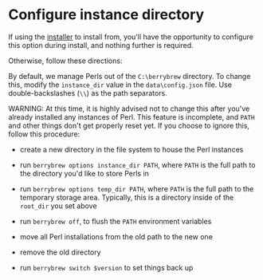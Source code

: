 # Configure instance directory

If using the [installer](download/berrybrewInstaller.exe?raw=true "berrybrew MSI installer")
to install from, you'll have the opportunity to configure this option during
install, and nothing further is required.

Otherwise, follow these directions:

By default, we manage Perls out of the `C:\berrybrew` directory. To
change this, modify the `instance_dir` value in the `data\config.json` file.
Use double-backslashes (`\\`) as the path separators.

WARNING: At this time, it is highly advised not to change this after
you've already installed any instances of Perl. This feature is
incomplete, and `PATH` and other things don't get properly reset yet.
If you choose to ignore this, follow this procedure:

- create a new directory in the file system to house the Perl instances

- run `berrybrew options instance_dir PATH`, where `PATH` is the full path to the
  directory you'd like to store Perls in

- run `berrybrew options temp_dir PATH`, where `PATH` is the full path to the
  temporary storage area. Typically, this is a directory inside of the `root_dir`
  you set above

- run `berrybrew off`, to flush the `PATH` environment variables

- move all Perl installations from the old path to the new one

- remove the old directory

- run `berrybrew switch $version` to set things back up
